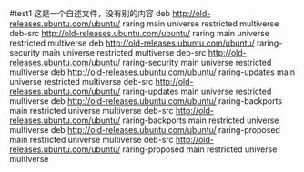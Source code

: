 #test1
这是一个自述文件，没有别的内容
deb http://old-releases.ubuntu.com/ubuntu/ raring main universe restricted multiverse 
deb-src http://old-releases.ubuntu.com/ubuntu/ raring main universe restricted multiverse 
deb http://old-releases.ubuntu.com/ubuntu/ raring-security main universe restricted multiverse 
deb-src http://old-releases.ubuntu.com/ubuntu/ raring-security main universe restricted multiverse 
deb http://old-releases.ubuntu.com/ubuntu/ raring-updates main universe restricted multiverse 
deb-src http://old-releases.ubuntu.com/ubuntu/ raring-updates main universe restricted multiverse 
deb http://old-releases.ubuntu.com/ubuntu/ raring-backports main restricted universe multiverse 
deb-src http://old-releases.ubuntu.com/ubuntu/ raring-backports main restricted universe multiverse 
deb http://old-releases.ubuntu.com/ubuntu/ raring-proposed main restricted universe multiverse 
deb-src http://old-releases.ubuntu.com/ubuntu/ raring-proposed main restricted universe multiverse
